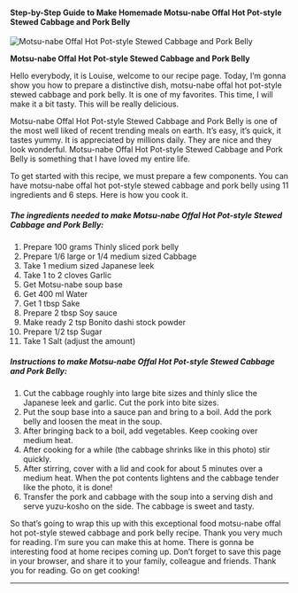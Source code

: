             

#### Step-by-Step Guide to Make Homemade Motsu-nabe Offal Hot Pot-style Stewed Cabbage and Pork Belly

![Motsu-nabe Offal Hot Pot-style Stewed Cabbage and Pork Belly](https://img-global.cpcdn.com/recipes/4812299467489280/751x532cq70/motsu-nabe-offal-hot-pot-style-stewed-cabbage-and-pork-belly-recipe-main-photo.jpg)

**Motsu-nabe Offal Hot Pot-style Stewed Cabbage and Pork Belly**

Hello everybody, it is Louise, welcome to our recipe page. Today, I’m gonna show you how to prepare a distinctive dish, motsu-nabe offal hot pot-style stewed cabbage and pork belly. It is one of my favorites. This time, I will make it a bit tasty. This will be really delicious.

Motsu-nabe Offal Hot Pot-style Stewed Cabbage and Pork Belly is one of the most well liked of recent trending meals on earth. It’s easy, it’s quick, it tastes yummy. It is appreciated by millions daily. They are nice and they look wonderful. Motsu-nabe Offal Hot Pot-style Stewed Cabbage and Pork Belly is something that I have loved my entire life.

To get started with this recipe, we must prepare a few components. You can have motsu-nabe offal hot pot-style stewed cabbage and pork belly using 11 ingredients and 6 steps. Here is how you cook it.

##### The ingredients needed to make Motsu-nabe Offal Hot Pot-style Stewed Cabbage and Pork Belly:

1.  Prepare 100 grams Thinly sliced pork belly
2.  Prepare 1/6 large or 1/4 medium sized Cabbage
3.  Take 1 medium sized Japanese leek
4.  Take 1 to 2 cloves Garlic
5.  Get Motsu-nabe soup base
6.  Get 400 ml Water
7.  Get 1 tbsp Sake
8.  Prepare 2 tbsp Soy sauce
9.  Make ready 2 tsp Bonito dashi stock powder
10.  Prepare 1/2 tsp Sugar
11.  Take 1 Salt (adjust the amount)

##### Instructions to make Motsu-nabe Offal Hot Pot-style Stewed Cabbage and Pork Belly:

1.  Cut the cabbage roughly into large bite sizes and thinly slice the Japanese leek and garlic. Cut the pork into bite sizes.
2.  Put the soup base into a sauce pan and bring to a boil. Add the pork belly and loosen the meat in the soup.
3.  After bringing back to a boil, add vegetables. Keep cooking over medium heat.
4.  After cooking for a while (the cabbage shrinks like in this photo) stir quickly.
5.  After stirring, cover with a lid and cook for about 5 minutes over a medium heat. When the pot contents lightens and the cabbage tender like the photo, it is done!
6.  Transfer the pork and cabbage with the soup into a serving dish and serve yuzu-kosho on the side. The cabbage is sweet and tasty.

So that’s going to wrap this up with this exceptional food motsu-nabe offal hot pot-style stewed cabbage and pork belly recipe. Thank you very much for reading. I’m sure you can make this at home. There is gonna be interesting food at home recipes coming up. Don’t forget to save this page in your browser, and share it to your family, colleague and friends. Thank you for reading. Go on get cooking!

* * *